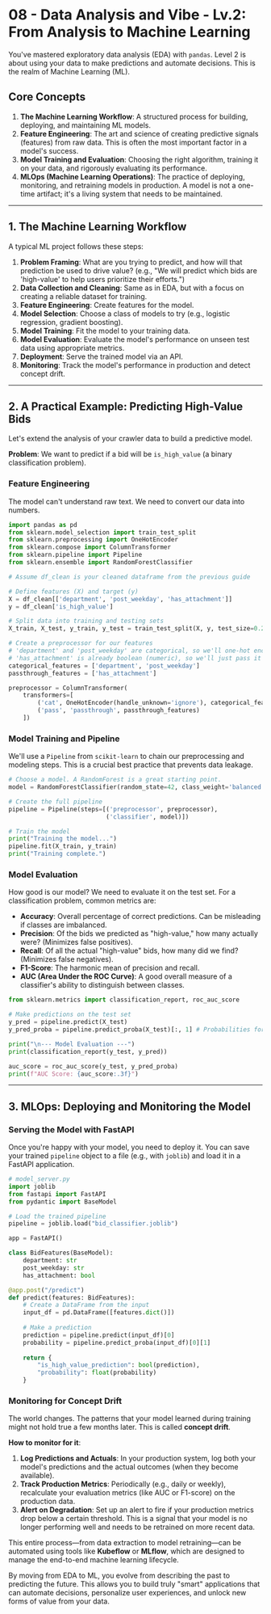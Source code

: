 # 08 - Data Analysis and Vibe - Lv.2: From Analysis to Machine Learning

You've mastered exploratory data analysis (EDA) with `pandas`. Level 2 is about using your data to make predictions and automate decisions. This is the realm of Machine Learning (ML).

## Core Concepts

1.  **The Machine Learning Workflow**: A structured process for building, deploying, and maintaining ML models.
2.  **Feature Engineering**: The art and science of creating predictive signals (features) from raw data. This is often the most important factor in a model's success.
3.  **Model Training and Evaluation**: Choosing the right algorithm, training it on your data, and rigorously evaluating its performance.
4.  **MLOps (Machine Learning Operations)**: The practice of deploying, monitoring, and retraining models in production. A model is not a one-time artifact; it's a living system that needs to be maintained.

---

## 1. The Machine Learning Workflow

A typical ML project follows these steps:
1.  **Problem Framing**: What are you trying to predict, and how will that prediction be used to drive value? (e.g., "We will predict which bids are 'high-value' to help users prioritize their efforts.")
2.  **Data Collection and Cleaning**: Same as in EDA, but with a focus on creating a reliable dataset for training.
3.  **Feature Engineering**: Create features for the model.
4.  **Model Selection**: Choose a class of models to try (e.g., logistic regression, gradient boosting).
5.  **Model Training**: Fit the model to your training data.
6.  **Model Evaluation**: Evaluate the model's performance on unseen test data using appropriate metrics.
7.  **Deployment**: Serve the trained model via an API.
8.  **Monitoring**: Track the model's performance in production and detect concept drift.

---

## 2. A Practical Example: Predicting High-Value Bids

Let's extend the analysis of your crawler data to build a predictive model.

**Problem**: We want to predict if a bid will be `is_high_value` (a binary classification problem).

### Feature Engineering
The model can't understand raw text. We need to convert our data into numbers.

```python
import pandas as pd
from sklearn.model_selection import train_test_split
from sklearn.preprocessing import OneHotEncoder
from sklearn.compose import ColumnTransformer
from sklearn.pipeline import Pipeline
from sklearn.ensemble import RandomForestClassifier

# Assume df_clean is your cleaned dataframe from the previous guide

# Define features (X) and target (y)
X = df_clean[['department', 'post_weekday', 'has_attachment']]
y = df_clean['is_high_value']

# Split data into training and testing sets
X_train, X_test, y_train, y_test = train_test_split(X, y, test_size=0.2, random_state=42, stratify=y)

# Create a preprocessor for our features
# 'department' and 'post_weekday' are categorical, so we'll one-hot encode them.
# 'has_attachment' is already boolean (numeric), so we'll just pass it through.
categorical_features = ['department', 'post_weekday']
passthrough_features = ['has_attachment']

preprocessor = ColumnTransformer(
    transformers=[
        ('cat', OneHotEncoder(handle_unknown='ignore'), categorical_features),
        ('pass', 'passthrough', passthrough_features)
    ])
```

### Model Training and Pipeline
We'll use a `Pipeline` from `scikit-learn` to chain our preprocessing and modeling steps. This is a crucial best practice that prevents data leakage.

```python
# Choose a model. A RandomForest is a great starting point.
model = RandomForestClassifier(random_state=42, class_weight='balanced')

# Create the full pipeline
pipeline = Pipeline(steps=[('preprocessor', preprocessor),
                           ('classifier', model)])

# Train the model
print("Training the model...")
pipeline.fit(X_train, y_train)
print("Training complete.")
```

### Model Evaluation
How good is our model? We need to evaluate it on the test set. For a classification problem, common metrics are:
-   **Accuracy**: Overall percentage of correct predictions. Can be misleading if classes are imbalanced.
-   **Precision**: Of the bids we predicted as "high-value," how many actually were? (Minimizes false positives).
-   **Recall**: Of all the actual "high-value" bids, how many did we find? (Minimizes false negatives).
-   **F1-Score**: The harmonic mean of precision and recall.
-   **AUC (Area Under the ROC Curve)**: A good overall measure of a classifier's ability to distinguish between classes.

```python
from sklearn.metrics import classification_report, roc_auc_score

# Make predictions on the test set
y_pred = pipeline.predict(X_test)
y_pred_proba = pipeline.predict_proba(X_test)[:, 1] # Probabilities for the positive class

print("\n--- Model Evaluation ---")
print(classification_report(y_test, y_pred))

auc_score = roc_auc_score(y_test, y_pred_proba)
print(f"AUC Score: {auc_score:.3f}")
```

---

## 3. MLOps: Deploying and Monitoring the Model

### Serving the Model with FastAPI
Once you're happy with your model, you need to deploy it. You can save your trained `pipeline` object to a file (e.g., with `joblib`) and load it in a FastAPI application.

```python
# model_server.py
import joblib
from fastapi import FastAPI
from pydantic import BaseModel

# Load the trained pipeline
pipeline = joblib.load("bid_classifier.joblib")

app = FastAPI()

class BidFeatures(BaseModel):
    department: str
    post_weekday: str
    has_attachment: bool

@app.post("/predict")
def predict(features: BidFeatures):
    # Create a DataFrame from the input
    input_df = pd.DataFrame([features.dict()])
    
    # Make a prediction
    prediction = pipeline.predict(input_df)[0]
    probability = pipeline.predict_proba(input_df)[0][1]
    
    return {
        "is_high_value_prediction": bool(prediction),
        "probability": float(probability)
    }
```

### Monitoring for Concept Drift
The world changes. The patterns that your model learned during training might not hold true a few months later. This is called **concept drift**.

**How to monitor for it**:
1.  **Log Predictions and Actuals**: In your production system, log both your model's predictions and the actual outcomes (when they become available).
2.  **Track Production Metrics**: Periodically (e.g., daily or weekly), recalculate your evaluation metrics (like AUC or F1-score) on the production data.
3.  **Alert on Degradation**: Set up an alert to fire if your production metrics drop below a certain threshold. This is a signal that your model is no longer performing well and needs to be retrained on more recent data.

This entire process—from data extraction to model retraining—can be automated using tools like **Kubeflow** or **MLflow**, which are designed to manage the end-to-end machine learning lifecycle.

By moving from EDA to ML, you evolve from describing the past to predicting the future. This allows you to build truly "smart" applications that can automate decisions, personalize user experiences, and unlock new forms of value from your data.
